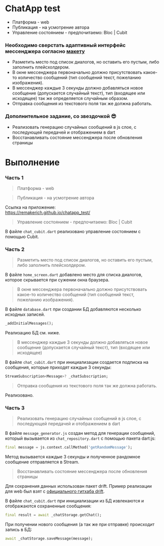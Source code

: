 # ChatApp test

- Платформа - web
- Публикация - на усмотрение автора
- Управление состоянием - предпочитаемо: Bloc | Cubit

### Необходимо сверстать адаптивный интерфейс мессенджера согласно [макету](https://www.figma.com/file/4IrGXBaFr9eKJljG0Rkttp/Chat-Cut?node-id=0%3A1&t=PDV0TTHFSaH5Eolx-1)

- Разметить место под список диалогов, но оставить его пустым, либо заполнить плейсхолдером.
- В окне мессенджера первоначально должно присутствовать какое-то количество сообщений (тип сообщений текст, пожеланию изображения). 
- В мессенджер каждые 3 секунды должно добавляться новое сообщение (допускается случайный текст), тип (входящее или исходящее) так же определяется случайным образом.
- Отправка сообщения из текстового поля так же должна работать.

### Дополнительное задание, со звездочкой 😎

- Реализовать генерацию случайных сообщений в js слое, с последующей передачей и отображением в dart
- Восстанавливать состояние мессенджера после обновления страницы

# Выполнение

### Часть 1

> Платформа - web

> Публикация - на усмотрение автора

Ссылка на приложение:\
https://remakerich.github.io/chatapp_test/

> Управление состоянием - предпочитаемо: Bloc | Cubit

В файле `chat_cubit.dart` реализовано управление состоянием с помощью Cubit.

### Часть 2

>  Разметить место под список диалогов, но оставить его пустым, либо заполнить плейсхолдером.

В файле `home_screen.dart` добавлено место для списка диалогов, которое скрывается при сужении окна браузера.

>  В окне мессенджера первоначально должно присутствовать какое-то количество сообщений (тип сообщений текст, пожеланию изображения).

В файле `database.dart` при создании БД добавляются несколько исходных записей.

```dart
_addInitialMessages();
```

Реализацию БД см. ниже.

>  В мессенджер каждые 3 секунды должно добавляться новое сообщение (допускается случайный текст), тип (входящее или исходящее)

В файле `chat_cubit.dart` при инициализации создается подписка на сообщения, которые приходят каждые 3 секунды:

```dart
StreamSubscription<Message>? _chatSubscription;
```

>  Отправка сообщения из текстового поля так же должна работать.

Реализовано.

### Часть 3

> Реализовать генерацию случайных сообщений в js слое, с последующей передачей и отображением в dart

В файле `message_generator.js` создан метод для генерации сообщений, который вызывается из `chat_repository.dart` с помощью пакета dart:js:

```dart
final message = js.context.callMethod('getRandomMessage');
```

Метод вызывается каждые 3 секунды и полученное рандомное сообщение отправляется в Stream.

> Восстанавливать состояние мессенджера после обновления страницы

Для сохранения данных использован пакет drift. Пример реализации для web был взят с [официального гитхаба drift](https://github.com/simolus3/drift/tree/develop/examples/flutter_web_worker_example).

В файле `chat_cubit.dart` при инициализации из БД извлекаются и отображаются сохраненные сообщения:

```dart
final result = await _chatStorage.getChat();
```

При получении нового сообщения (а так же при отправке) происходит запись в БД:

```dart
await _chatStorage.saveMessage(message);
```